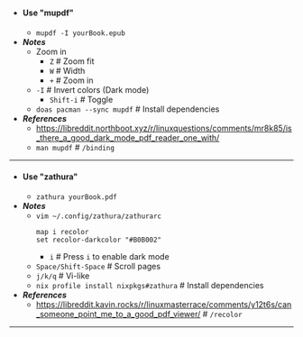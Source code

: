 - #### Use "mupdf" 
    - `mupdf -I yourBook.epub`
- ***Notes***
    - Zoom in
        - `Z` # Zoom fit
        - `W` # Width
        - `+` # Zoom in
    - `-I` # Invert colors (Dark mode)
        - `Shift-i` # Toggle
    - `doas pacman --sync mupdf` # Install dependencies
- ***References***
    - https://libreddit.northboot.xyz/r/linuxquestions/comments/mr8k85/is_there_a_good_dark_mode_pdf_reader_one_with/
    - `man mupdf` # `/binding`
- ---
- #### Use "zathura" 
    - `zathura yourBook.pdf`
- ***Notes***
    - `vim ~/.config/zathura/zathurarc`
      ```
      map i recolor
      set recolor-darkcolor "#B0B002"
      ```
        - `i` # Press `i` to enable dark mode
    - `Space/Shift-Space` # Scroll pages
    - `j/k/q` # Vi-like
    - `nix profile install nixpkgs#zathura` # Install dependencies
- ***References***
    - https://libreddit.kavin.rocks/r/linuxmasterrace/comments/y12t6s/can_someone_point_me_to_a_good_pdf_viewer/ # `/recolor`
- ---
